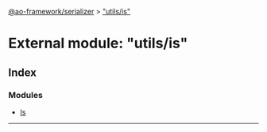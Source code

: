 [@ao-framework/serializer](../README.md) > ["utils/is"](../modules/_utils_is_.md)

# External module: "utils/is"

## Index

### Modules

* [Is](_utils_is_.is.md)

---

